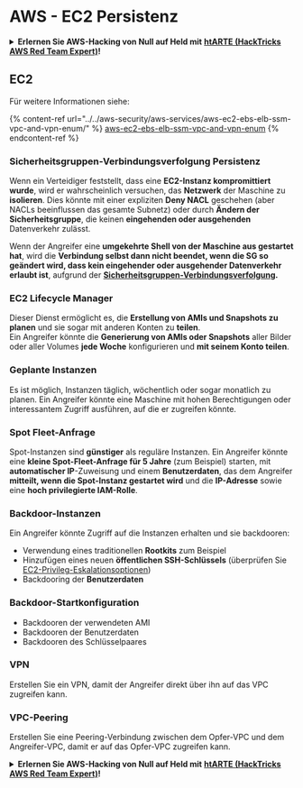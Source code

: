 # AWS - EC2 Persistenz

<details>

<summary><strong>Erlernen Sie AWS-Hacking von Null auf Held mit</strong> <a href="https://training.hacktricks.xyz/courses/arte"><strong>htARTE (HackTricks AWS Red Team Expert)</strong></a><strong>!</strong></summary>

Andere Möglichkeiten, HackTricks zu unterstützen:

* Wenn Sie Ihr **Unternehmen in HackTricks beworben sehen möchten** oder **HackTricks im PDF-Format herunterladen möchten**, überprüfen Sie die [**ABONNEMENTPLÄNE**](https://github.com/sponsors/carlospolop)!
* Holen Sie sich das [**offizielle PEASS & HackTricks-Merchandise**](https://peass.creator-spring.com)
* Entdecken Sie [**The PEASS Family**](https://opensea.io/collection/the-peass-family), unsere Sammlung exklusiver [**NFTs**](https://opensea.io/collection/the-peass-family)
* **Treten Sie der** 💬 [**Discord-Gruppe**](https://discord.gg/hRep4RUj7f) oder der [**Telegram-Gruppe**](https://t.me/peass) bei oder **folgen** Sie uns auf **Twitter** 🐦 [**@hacktricks_live**](https://twitter.com/hacktricks_live)**.**
* **Teilen Sie Ihre Hacking-Tricks, indem Sie PRs an die** [**HackTricks**](https://github.com/carlospolop/hacktricks) und [**HackTricks Cloud**](https://github.com/carlospolop/hacktricks-cloud) GitHub-Repositories einreichen.

</details>

## EC2

Für weitere Informationen siehe:

{% content-ref url="../../aws-security/aws-services/aws-ec2-ebs-elb-ssm-vpc-and-vpn-enum/" %}
[aws-ec2-ebs-elb-ssm-vpc-and-vpn-enum](../../aws-security/aws-services/aws-ec2-ebs-elb-ssm-vpc-and-vpn-enum/)
{% endcontent-ref %}

### Sicherheitsgruppen-Verbindungsverfolgung Persistenz

Wenn ein Verteidiger feststellt, dass eine **EC2-Instanz kompromittiert wurde**, wird er wahrscheinlich versuchen, das **Netzwerk** der Maschine zu **isolieren**. Dies könnte mit einer expliziten **Deny NACL** geschehen (aber NACLs beeinflussen das gesamte Subnetz) oder durch **Ändern der Sicherheitsgruppe**, die keinen **eingehenden oder ausgehenden** Datenverkehr zulässt.

Wenn der Angreifer eine **umgekehrte Shell von der Maschine aus gestartet hat**, wird die **Verbindung selbst dann nicht beendet, wenn die SG so geändert wird, dass kein eingehender oder ausgehender Datenverkehr erlaubt ist**, aufgrund der [**Sicherheitsgruppen-Verbindungsverfolgung**](https://docs.aws.amazon.com/AWSEC2/latest/UserGuide/security-group-connection-tracking.html)**.**

### EC2 Lifecycle Manager

Dieser Dienst ermöglicht es, die **Erstellung von AMIs und Snapshots zu planen** und sie sogar mit anderen Konten zu **teilen**.\
Ein Angreifer könnte die **Generierung von AMIs oder Snapshots** aller Bilder oder aller Volumes **jede Woche** konfigurieren und **mit seinem Konto teilen**.

### Geplante Instanzen

Es ist möglich, Instanzen täglich, wöchentlich oder sogar monatlich zu planen. Ein Angreifer könnte eine Maschine mit hohen Berechtigungen oder interessantem Zugriff ausführen, auf die er zugreifen könnte.

### Spot Fleet-Anfrage

Spot-Instanzen sind **günstiger** als reguläre Instanzen. Ein Angreifer könnte eine **kleine Spot-Fleet-Anfrage für 5 Jahre** (zum Beispiel) starten, mit **automatischer IP**-Zuweisung und einem **Benutzerdaten**, das dem Angreifer **mitteilt, wenn die Spot-Instanz gestartet wird** und die **IP-Adresse** sowie eine **hoch privilegierte IAM-Rolle**.

### Backdoor-Instanzen

Ein Angreifer könnte Zugriff auf die Instanzen erhalten und sie backdooren:

* Verwendung eines traditionellen **Rootkits** zum Beispiel
* Hinzufügen eines neuen **öffentlichen SSH-Schlüssels** (überprüfen Sie [EC2-Privileg-Eskalationsoptionen](../../aws-security/aws-privilege-escalation/aws-ec2-privesc.md))
* Backdooring der **Benutzerdaten**

### **Backdoor-Startkonfiguration**

* Backdooren der verwendeten AMI
* Backdooren der Benutzerdaten
* Backdooren des Schlüsselpaares

### VPN

Erstellen Sie ein VPN, damit der Angreifer direkt über ihn auf das VPC zugreifen kann.

### VPC-Peering

Erstellen Sie eine Peering-Verbindung zwischen dem Opfer-VPC und dem Angreifer-VPC, damit er auf das Opfer-VPC zugreifen kann.

<details>

<summary><strong>Erlernen Sie AWS-Hacking von Null auf Held mit</strong> <a href="https://training.hacktricks.xyz/courses/arte"><strong>htARTE (HackTricks AWS Red Team Expert)</strong></a><strong>!</strong></summary>

Andere Möglichkeiten, HackTricks zu unterstützen:

* Wenn Sie Ihr **Unternehmen in HackTricks beworben sehen möchten** oder **HackTricks im PDF-Format herunterladen möchten**, überprüfen Sie die [**ABONNEMENTPLÄNE**](https://github.com/sponsors/carlospolop)!
* Holen Sie sich das [**offizielle PEASS & HackTricks-Merchandise**](https://peass.creator-spring.com)
* Entdecken Sie [**The PEASS Family**](https://opensea.io/collection/the-peass-family), unsere Sammlung exklusiver [**NFTs**](https://opensea.io/collection/the-peass-family)
* **Treten Sie der** 💬 [**Discord-Gruppe**](https://discord.gg/hRep4RUj7f) oder der [**Telegram-Gruppe**](https://t.me/peass) bei oder **folgen** Sie uns auf **Twitter** 🐦 [**@hacktricks_live**](https://twitter.com/hacktricks_live)**.**
* **Teilen Sie Ihre Hacking-Tricks, indem Sie PRs an die** [**HackTricks**](https://github.com/carlospolop/hacktricks) und [**HackTricks Cloud**](https://github.com/carlospolop/hacktricks-cloud) GitHub-Repositories einreichen.

</details>
